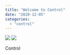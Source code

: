 ```yaml
---
title: "Welcome to Control"
date: "2020-12-05"
categories: 
  - "control"
---
```


[![](images/Control-scaled-1.jpeg)](images/Control-scaled-1.jpeg)
[![](images/Control-scaled-1.jpeg)](images/Control-scaled-1.jpeg)

Control
